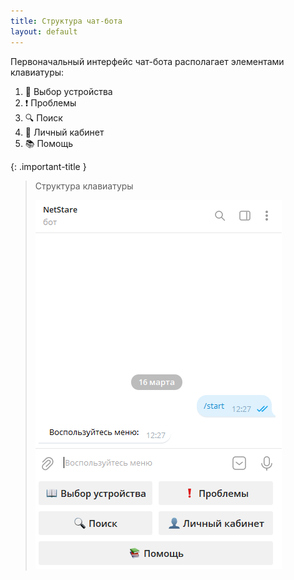 ```yaml
---
title: Структура чат-бота
layout: default
---
```


Первоначальный интерфейс чат-бота располагает элементами клавиатуры:
1. 📖 Выбор устройства
2. ❗ Проблемы
3. 🔍 Поиск
4. 👤 Личный кабинет
5. 📚 Помощь


{: .important-title }
> Структура клавиатуры
>
> ![screenshot](../images/start.png)